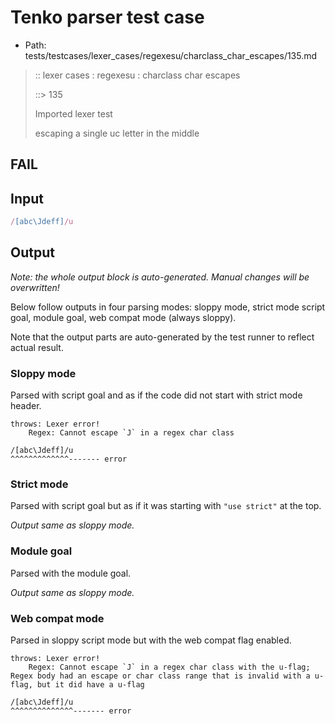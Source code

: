 # Tenko parser test case

- Path: tests/testcases/lexer_cases/regexesu/charclass_char_escapes/135.md

> :: lexer cases : regexesu : charclass char escapes
>
> ::> 135
>
> Imported lexer test
>
> escaping a single uc letter in the middle

## FAIL

## Input

`````js
/[abc\Jdeff]/u
`````

## Output

_Note: the whole output block is auto-generated. Manual changes will be overwritten!_

Below follow outputs in four parsing modes: sloppy mode, strict mode script goal, module goal, web compat mode (always sloppy).

Note that the output parts are auto-generated by the test runner to reflect actual result.

### Sloppy mode

Parsed with script goal and as if the code did not start with strict mode header.

`````
throws: Lexer error!
    Regex: Cannot escape `J` in a regex char class

/[abc\Jdeff]/u
^^^^^^^^^^^^^------- error
`````

### Strict mode

Parsed with script goal but as if it was starting with `"use strict"` at the top.

_Output same as sloppy mode._

### Module goal

Parsed with the module goal.

_Output same as sloppy mode._

### Web compat mode

Parsed in sloppy script mode but with the web compat flag enabled.

`````
throws: Lexer error!
    Regex: Cannot escape `J` in a regex char class with the u-flag; Regex body had an escape or char class range that is invalid with a u-flag, but it did have a u-flag

/[abc\Jdeff]/u
^^^^^^^^^^^^^^------- error
`````

